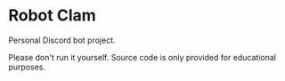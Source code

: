 # Robot Clam

Personal Discord bot project.

Please don't run it yourself. Source code is only provided for educational purposes.
